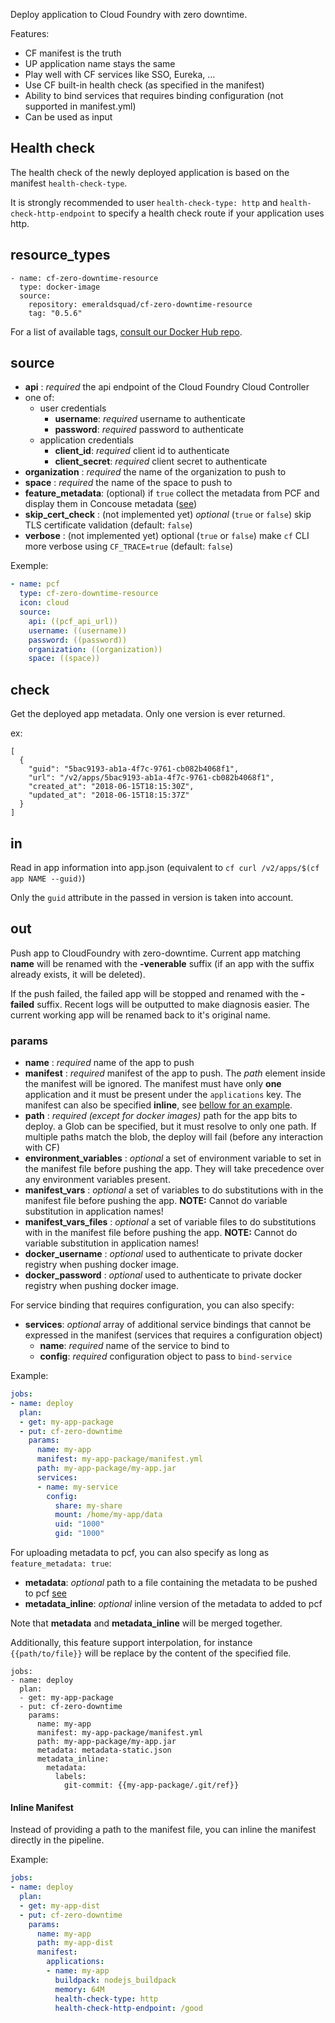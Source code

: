 Deploy application to Cloud Foundry with zero downtime.

Features:

- CF manifest is the truth
- UP application name stays the same
- Play well with CF services like SSO, Eureka, ...
- Use CF built-in health check (as specified in the manifest)
- Ability to bind services that requires binding configuration (not supported in manifest.yml)
- Can be used as input

## Health check

The health check of the newly deployed application is based on the manifest `health-check-type`.

It is strongly recommended to user `health-check-type: http` and `health-check-http-endpoint` to specify a health check route if your application uses http.

## resource_types

```
- name: cf-zero-downtime-resource
  type: docker-image
  source:
    repository: emeraldsquad/cf-zero-downtime-resource
    tag: "0.5.6"
```

For a list of available tags, [consult our Docker Hub repo](https://hub.docker.com/r/emeraldsquad/cf-zero-downtime-resource/tags/).

## source

- **api** : _required_ the api endpoint of the Cloud Foundry Cloud Controller
- one of:
  - user credentials
    - **username**: _required_ username to authenticate
    - **password**: _required_ password to authenticate
  - application credentials
    - **client_id**: _required_ client id to authenticate
    - **client_secret**: _required_ client secret to authenticate
- **organization** : _required_ the name of the organization to push to
- **space** : _required_ the name of the space to push to
- **feature_metadata**: (optional) if `true` collect the metadata from PCF and display them in Concouse metadata ([see](https://docs.pivotal.io/pivotalcf/2-6/adminguide/metadata.html))
- **skip_cert_check** : (not implemented yet) _optional_ (`true` or `false`) skip TLS certificate validation (default: `false`)
- **verbose** : (not implemented yet) optional (`true` or `false`) make `cf` CLI more verbose using `CF_TRACE=true` (default: `false`)

Exemple:

```yaml
- name: pcf
  type: cf-zero-downtime-resource
  icon: cloud
  source:
    api: ((pcf_api_url))
    username: ((username))
    password: ((password))
    organization: ((organization))
    space: ((space))
```

## check

Get the deployed app metadata. Only one version is ever returned.

ex:

```
[
  {
    "guid": "5bac9193-ab1a-4f7c-9761-cb082b4068f1",
    "url": "/v2/apps/5bac9193-ab1a-4f7c-9761-cb082b4068f1",
    "created_at": "2018-06-15T18:15:30Z",
    "updated_at": "2018-06-15T18:15:37Z"
  }
]
```

## in

Read in app information into app.json (equivalent to `cf curl /v2/apps/$(cf app NAME --guid)`)

Only the `guid` attribute in the passed in version is taken into account.

## out

Push app to CloudFoundry with zero-downtime. Current app matching **name** will be renamed with the **-venerable** suffix (if an app with the suffix already exists, it will be deleted).

If the push failed, the failed app will be stopped and renamed with the **-failed** suffix. Recent logs will be outputted to make diagnosis easier. The current working app will be renamed back to it's original name.

### params

- **name** : _required_ name of the app to push
- **manifest** : _required_ manifest of the app to push. The _path_ element inside the manifest will be ignored. The manifest must have only **one** application and it must be present under the `applications` key. The manifest can also be specified **inline**, see [bellow for an example](#inline-manifest).
- **path** : _required (except for docker images)_ path for the app bits to deploy. a Glob can be specified, but it must resolve to only one path. If multiple paths match the blob, the deploy will fail (before any interaction with CF)
- **environment_variables** : _optional_ a set of environment variable to set in the manifest file before pushing the app. They will take precedence over any environment variables present.
- **manifest_vars** : _optional_ a set of variables to do substitutions with in the manifest file before pushing the app. **NOTE:** Cannot do variable substitution in application names!
- **manifest_vars_files** : _optional_ a set of variable files to do substitutions with in the manifest file before pushing the app. **NOTE:** Cannot do variable substitution in application names!
- **docker_username** : _optional_ used to authenticate to private docker registry when pushing docker image.
- **docker_password** : _optional_ used to authenticate to private docker registry when pushing docker image.

For service binding that requires configuration, you can also specify:

- **services**: _optional_ array of additional service bindings that cannot be expressed in the manifest (services that requires a configuration object)
  - **name**: _required_ name of the service to bind to
  - **config**: _required_ configuration object to pass to `bind-service`

Example:

```yaml
jobs:
- name: deploy
  plan:
  - get: my-app-package
  - put: cf-zero-downtime
    params:
      name: my-app
      manifest: my-app-package/manifest.yml
      path: my-app-package/my-app.jar
      services:
      - name: my-service
        config:
          share: my-share
          mount: /home/my-app/data
          uid: "1000"
          gid: "1000"
```

For uploading metadata to pcf, you can also specify as long as `feature_metadata: true`:

- **metadata**: _optional_ path to a file containing the metadata to be pushed to pcf [see](https://docs.pivotal.io/pivotalcf/2-6/adminguide/metadata.html)
- **metadata_inline**: _optional_ inline version of the metadata to added to pcf

Note that **metadata** and **metadata_inline** will be merged together.

Additionally, this feature support interpolation, for instance `{{path/to/file}}` will be replace by the content of the specified file.

```
jobs:
- name: deploy
  plan:
  - get: my-app-package
  - put: cf-zero-downtime
    params:
      name: my-app
      manifest: my-app-package/manifest.yml
      path: my-app-package/my-app.jar
      metadata: metadata-static.json
      metadata_inline:
        metadata:
          labels:
            git-commit: {{my-app-package/.git/ref}}
```

#### Inline Manifest

Instead of providing a path to the manifest file, you can inline the manifest directly in the pipeline.

Example:

```yaml
jobs:
- name: deploy
  plan:
  - get: my-app-dist
  - put: cf-zero-downtime
    params:
      name: my-app
      path: my-app-dist
      manifest:
        applications:
        - name: my-app
          buildpack: nodejs_buildpack
          memory: 64M
          health-check-type: http
          health-check-http-endpoint: /good
```